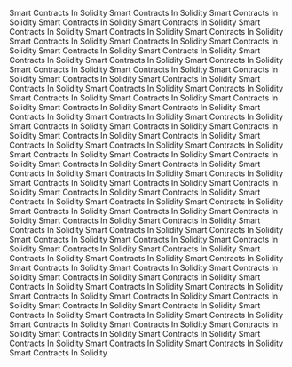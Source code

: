 
Smart Contracts In Solidity
Smart Contracts In Solidity
Smart Contracts In Solidity
Smart Contracts In Solidity
Smart Contracts In Solidity
Smart Contracts In Solidity
Smart Contracts In Solidity
Smart Contracts In Solidity
Smart Contracts In Solidity
Smart Contracts In Solidity
Smart Contracts In Solidity
Smart Contracts In Solidity
Smart Contracts In Solidity
Smart Contracts In Solidity
Smart Contracts In Solidity
Smart Contracts In Solidity
Smart Contracts In Solidity
Smart Contracts In Solidity
Smart Contracts In Solidity
Smart Contracts In Solidity
Smart Contracts In Solidity
Smart Contracts In Solidity
Smart Contracts In Solidity
Smart Contracts In Solidity
Smart Contracts In Solidity
Smart Contracts In Solidity
Smart Contracts In Solidity
Smart Contracts In Solidity
Smart Contracts In Solidity
Smart Contracts In Solidity
Smart Contracts In Solidity
Smart Contracts In Solidity
Smart Contracts In Solidity
Smart Contracts In Solidity
Smart Contracts In Solidity
Smart Contracts In Solidity
Smart Contracts In Solidity
Smart Contracts In Solidity
Smart Contracts In Solidity
Smart Contracts In Solidity
Smart Contracts In Solidity
Smart Contracts In Solidity
Smart Contracts In Solidity
Smart Contracts In Solidity
Smart Contracts In Solidity
Smart Contracts In Solidity
Smart Contracts In Solidity
Smart Contracts In Solidity
Smart Contracts In Solidity
Smart Contracts In Solidity
Smart Contracts In Solidity
Smart Contracts In Solidity
Smart Contracts In Solidity
Smart Contracts In Solidity
Smart Contracts In Solidity
Smart Contracts In Solidity
Smart Contracts In Solidity
Smart Contracts In Solidity
Smart Contracts In Solidity
Smart Contracts In Solidity
Smart Contracts In Solidity
Smart Contracts In Solidity
Smart Contracts In Solidity
Smart Contracts In Solidity
Smart Contracts In Solidity
Smart Contracts In Solidity
Smart Contracts In Solidity
Smart Contracts In Solidity
Smart Contracts In Solidity
Smart Contracts In Solidity
Smart Contracts In Solidity
Smart Contracts In Solidity
Smart Contracts In Solidity
Smart Contracts In Solidity
Smart Contracts In Solidity
Smart Contracts In Solidity
Smart Contracts In Solidity
Smart Contracts In Solidity
Smart Contracts In Solidity
Smart Contracts In Solidity
Smart Contracts In Solidity
Smart Contracts In Solidity
Smart Contracts In Solidity
Smart Contracts In Solidity
Smart Contracts In Solidity
Smart Contracts In Solidity
Smart Contracts In Solidity
Smart Contracts In Solidity
Smart Contracts In Solidity
Smart Contracts In Solidity
Smart Contracts In Solidity
Smart Contracts In Solidity
Smart Contracts In Solidity
Smart Contracts In Solidity
Smart Contracts In Solidity
Smart Contracts In Solidity
Smart Contracts In Solidity
